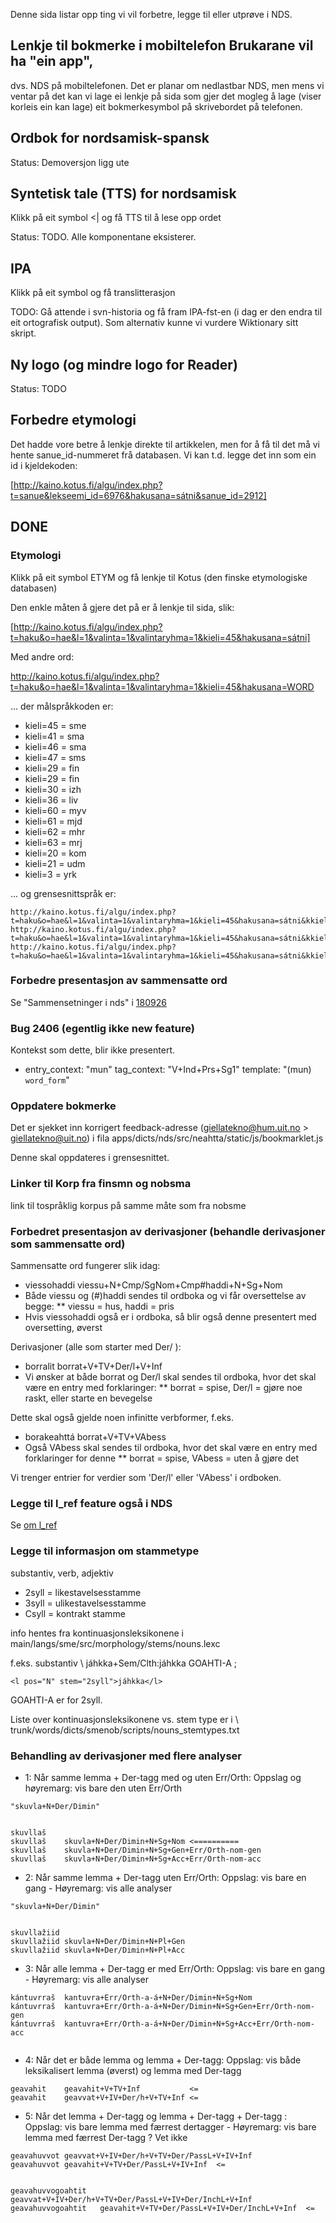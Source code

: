 Denne sida listar opp ting vi vil forbetre, legge til eller utprøve i NDS.




##  Lenkje til bokmerke i mobiltelefon Brukarane vil ha "ein app",
dvs. NDS på mobiltelefonen. Det er planar om nedlastbar NDS, men mens
vi ventar på det kan vi lage ei lenkje på sida som gjer det mogleg å
lage (viser korleis ein kan lage) eit bokmerkesymbol på skrivebordet
på telefonen.


##  Ordbok for nordsamisk-spansk
Status: Demoversjon ligg ute




## Syntetisk tale (TTS) for nordsamisk


Klikk på eit symbol <| og få TTS til å lese opp ordet


Status: TODO. Alle komponentane eksisterer.




## IPA


Klikk på eit symbol og få translitterasjon


TODO: Gå attende i svn-historia og få fram IPA-fst-en (i dag er den endra til eit ortografisk output). Som alternativ kunne vi vurdere Wiktionary sitt skript.


##  Ny logo (og mindre logo for Reader)


Status: TODO


## Forbedre etymologi


Det hadde vore betre å lenkje direkte til artikkelen, men for å få til det må vi hente sanue_id-nummeret frå databasen. Vi kan t.d. legge det inn som ein id i kjeldekoden:


[http://kaino.kotus.fi/algu/index.php?t=sanue&lekseemi_id=6976&hakusana=sátni&sanue_id=2912]




## DONE
###  Etymologi


Klikk på eit symbol ETYM og få lenkje til Kotus (den finske etymologiske databasen)


Den enkle måten å gjere det på er å lenkje til sida, slik:


[http://kaino.kotus.fi/algu/index.php?t=haku&o=hae&l=1&valinta=1&valintaryhma=1&kieli=45&hakusana=sátni]


Med andre ord:


http://kaino.kotus.fi/algu/index.php?t=haku&o=hae&l=1&valinta=1&valintaryhma=1&kieli=45&hakusana=WORD


... der målspråkkoden er:


* kieli=45 = sme
* kieli=41 = sma
* kieli=46 = sma
* kieli=47 = sms
* kieli=29 = fin
* kieli=29 = fin
* kieli=30 = izh
* kieli=36 = liv
* kieli=60 = myv
* kieli=61 = mjd
* kieli=62 = mhr
* kieli=63 = mrj
* kieli=20 = kom
* kieli=21 = udm
* kieli=3 = yrk


... og grensesnittspråk er:


```
http://kaino.kotus.fi/algu/index.php?t=haku&o=hae&l=1&valinta=1&valintaryhma=1&kieli=45&hakusana=sátni&kkieli=fi
http://kaino.kotus.fi/algu/index.php?t=haku&o=hae&l=1&valinta=1&valintaryhma=1&kieli=45&hakusana=sátni&kkieli=de
http://kaino.kotus.fi/algu/index.php?t=haku&o=hae&l=1&valinta=1&valintaryhma=1&kieli=45&hakusana=sátni&kkieli=en
```


###  Forbedre presentasjon av sammensatte ord


Se "Sammensetninger i nds" i [180926](/admin/giellatekno/180926.html)




### Bug 2406 (egentlig ikke new feature)


Kontekst som dette, blir ikke presentert.
- entry_context: "mun"
  tag_context: "V+Ind+Prs+Sg1"
  template: "(mun) ` word_form `"




### Oppdatere bokmerke
Det er sjekket inn korrigert feedback-adresse (giellatekno@hum.uit.no > giellatekno@uit.no)
i fila apps/dicts/nds/src/neahtta/static/js/bookmarklet.js


Denne skal oppdateres i grensesnittet.




### Linker til Korp fra finsmn og nobsma
link til tospråklig korpus på samme måte som fra nobsme




### Forbedret presentasjon av derivasjoner (behandle derivasjoner som sammensatte ord)


Sammensatte ord fungerer slik idag:
* viessohaddi	viessu+N+Cmp/SgNom+Cmp#haddi+N+Sg+Nom
* Både viessu og (#)haddi sendes til ordboka og vi får oversettelse av begge:
** viessu = hus, haddi = pris
* Hvis viessohaddi også er i ordboka, så blir også denne presentert med oversetting, øverst


Derivasjoner (alle som starter med Der/ ):
* borralit	borrat+V+TV+Der/l+V+Inf
* Vi ønsker at både borrat og Der/l skal sendes til ordboka, hvor det skal være en entry med forklaringer:
** borrat = spise, Der/l = gjøre noe raskt, eller starte en bevegelse


Dette skal også gjelde noen infinitte verbformer, f.eks.
* borakeahttá	borrat+V+TV+VAbess
* Også VAbess skal sendes til ordboka, hvor det skal være en entry med forklaringer for denne
** borrat = spise, VAbess = uten å gjøre det


Vi trenger entrier for  verdier som 'Der/l' eller 'VAbess' i ordboken.




### Legge til l_ref feature også i NDS


Se [om l_ref](dictionarywork.html#Bruk+av+l_ref+i+xml++%28gjelder+bare+VD%29)


###  Legge til informasjon om stammetype


substantiv, verb, adjektiv


* 2syll = likestavelsesstamme
* 3syll = ulikestavelsesstamme
* Csyll = kontrakt stamme


info hentes fra kontinuasjonsleksikonene i
main/langs/sme/src/morphology/stems/nouns.lexc


f.eks. substantiv \\
jáhkka+Sem/Clth:jáhkka GOAHTI-A ;




```
<l pos="N" stem="2syll">jáhkka</l>
```


GOAHTI-A er for 2syll.


Liste over kontinuasjonsleksikonene vs. stem type er i \\
trunk/words/dicts/smenob/scripts/nouns_stemtypes.txt




###  Behandling av derivasjoner med flere analyser




* 1: Når samme lemma + Der-tagg med og uten Err/Orth:
Oppslag og høyremarg: vis bare den uten Err/Orth


```
"skuvla+N+Der/Dimin"


skuvllaš
skuvllaš	skuvla+N+Der/Dimin+N+Sg+Nom <==========
skuvllaš	skuvla+N+Der/Dimin+N+Sg+Gen+Err/Orth-nom-gen
skuvllaš	skuvla+N+Der/Dimin+N+Sg+Acc+Err/Orth-nom-acc
```




* 2: Når samme lemma + Der-tagg uten Err/Orth:
Oppslag: vis bare en gang - Høyremarg: vis alle analyser


```
"skuvla+N+Der/Dimin"


skuvllažiid
skuvllažiid	skuvla+N+Der/Dimin+N+Pl+Gen
skuvllažiid	skuvla+N+Der/Dimin+N+Pl+Acc
```




* 3: Når alle lemma + Der-tagg er med Err/Orth:
Oppslag: vis bare en gang - Høyremarg: vis alle analyser


```
kántuvrraš	kantuvra+Err/Orth-a-á+N+Der/Dimin+N+Sg+Nom
kántuvrraš	kantuvra+Err/Orth-a-á+N+Der/Dimin+N+Sg+Gen+Err/Orth-nom-gen
kántuvrraš	kantuvra+Err/Orth-a-á+N+Der/Dimin+N+Sg+Acc+Err/Orth-nom-acc


```




* 4: Når det er både lemma og lemma + Der-tagg:
Oppslag: vis både leksikalisert lemma (øverst) og lemma med Der-tagg


```
geavahit	geavahit+V+TV+Inf           <=
geavahit	geavvat+V+IV+Der/h+V+TV+Inf <=
```




* 5: Når det lemma + Der-tagg og lemma + Der-tagg  + Der-tagg :
Oppslag: vis bare lemma med færrest dertagger - Høyremarg: vis bare lemma med færrest Der-tagg ? Vet ikke


```
geavahuvvot	geavvat+V+IV+Der/h+V+TV+Der/PassL+V+IV+Inf
geavahuvvot	geavahit+V+TV+Der/PassL+V+IV+Inf  <=


geavahuvvogoahtit	geavvat+V+IV+Der/h+V+TV+Der/PassL+V+IV+Der/InchL+V+Inf
geavahuvvogoahtit	geavahit+V+TV+Der/PassL+V+IV+Der/InchL+V+Inf  <=
```
